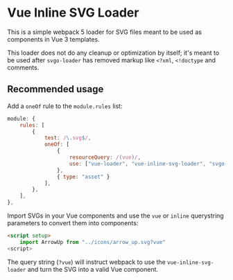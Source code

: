 # Vue Inline SVG Loader

This is a simple webpack 5 loader for SVG files meant to be used as components
in Vue 3 templates.

This loader does not do any cleanup or optimization by itself; it's meant to be
used after `svgo-loader` has removed markup like `<?xml`, `<!doctype` and
comments.

## Recommended usage

Add a `oneOf` rule to the `module.rules` list:

```js
module: {
    rules: [
        {
            test: /\.svg$/,
            oneOf: [
                {
                    resourceQuery: /(vue)/,
                    use: ["vue-loader", "vue-inline-svg-loader", "svgo-loader"]
                },
                { type: "asset" }
            ],
        },
    ],
},
```

Import SVGs in your Vue components and use the `vue` or `inline` querystring
parameters to convert them into components:

```html
<script setup>
    import ArrowUp from "../icons/arrow_up.svg?vue"
<script>
```

The query string (`?vue`) will instruct webpack to use the `vue-inline-svg-loader` and turn
the SVG into a valid Vue component.
